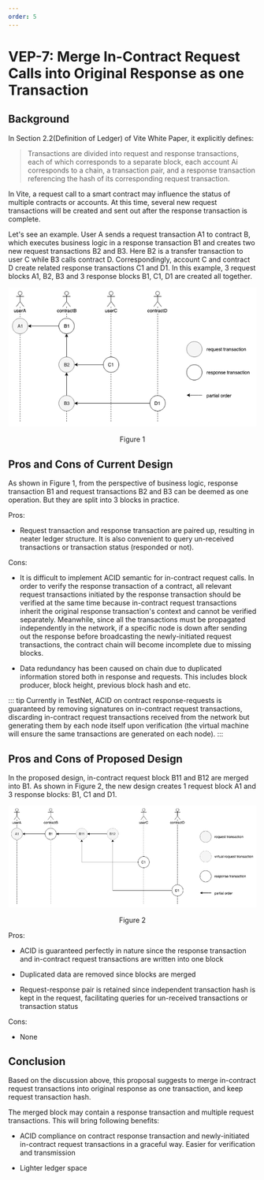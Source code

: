 ```yaml
---
order: 5
---
```

# VEP-7: Merge In-Contract Request Calls into Original Response as one Transaction

## Background

In Section 2.2(Definition of Ledger) of Vite White Paper, it explicitly defines:

>Transactions are divided into request and response transactions, each of which corresponds to a separate block, each account Ai corresponds to a chain, a transaction pair, and a response transaction referencing the hash of its corresponding request transaction.

In Vite, a request call to a smart contract may influence the status of multiple contracts or accounts. At this time, several new request transactions will be created and sent out after the response transaction is complete.

Let's see an example. User A sends a request transaction A1 to contract B, which executes business logic in a response transaction B1 and creates two new request transactions B2 and B3. 
Here B2 is a transfer transaction to user C while B3 calls contract D. Correspondingly, account C and contract D create related response transactions C1 and D1. In this example, 3 request blocks A1, B2, B3 and 3 response blocks B1, C1, D1 are created all together.

![figure](./assets/vep6-no-merge.png)<div align="center">Figure 1</div>

## Pros and Cons of Current Design

As shown in Figure 1, from the perspective of business logic, response transaction B1 and request transactions B2 and B3 can be deemed as one operation. But they are split into 3 blocks in practice.

Pros:

* Request transaction and response transaction are paired up, resulting in neater ledger structure. It is also convenient to query un-received transactions or transaction status (responded or not).

Cons:

* It is difficult to implement ACID semantic for in-contract request calls. In order to verify the response transaction of a contract, all relevant request transactions initiated by the response transaction should be verified at the same time because in-contract request transactions inherit the original response transaction's context and cannot be verified separately. 
Meanwhile, since all the transactions must be propagated independently in the network, if a specific node is down after sending out the response before broadcasting the newly-initiated request transactions, the contract chain will become incomplete due to missing blocks.

* Data redundancy has been caused on chain due to duplicated information stored both in response and requests. This includes block producer, block height, previous block hash and etc.

::: tip
Currently in TestNet, ACID on contract response-requests is guaranteed by removing signatures on in-contract request transactions, discarding in-contract request transactions received from the network but generating them by each node itself upon verification (the virtual machine will ensure the same transactions are generated on each node). 
:::

## Pros and Cons of Proposed Design

In the proposed design, in-contract request block B11 and B12 are merged into B1. As shown in Figure 2, the new design creates 1 request block A1 and 3 response blocks: B1, C1 and D1.

![figure](./assets/vep6-merge.png)<div align="center">Figure 2</div>

Pros:

* ACID is guaranteed perfectly in nature since the response transaction and in-contract request transactions are written into one block

* Duplicated data are removed since blocks are merged

* Request-response pair is retained since independent transaction hash is kept in the request, facilitating queries for un-received transactions or transaction status

Cons:

* None

## Conclusion

Based on the discussion above, this proposal suggests to merge in-contract request transactions into original response as one transaction, and keep request transaction hash.

The merged block may contain a response transaction and multiple request transactions. This will bring following benefits:

* ACID compliance on contract response transaction and newly-initiated in-contract request transactions in a graceful way. Easier for verification and transmission

* Lighter ledger space
